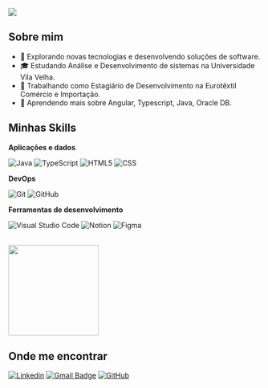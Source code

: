 ![](https://komarev.com/ghpvc/?username=jfrassi&color=006bed)

## Sobre mim

- 🤔 Explorando novas tecnologias e desenvolvendo soluções de software.
- 🎓 Estudando Análise e Desenvolvimento de sistemas na Universidade Vila Velha.
- 💼 Trabalhando como Estagiário de Desenvolvimento na Eurotêxtil Comércio e Importação.
- 🌱 Aprendendo mais sobre Angular, Typescript, Java, Oracle DB.

## Minhas Skills

**Aplicações e dados**

![Java](https://img.shields.io/badge/-Java-333333?style=for-the-badge&logo=Java&logoColor=007396)
![TypeScript](https://img.shields.io/badge/TypeScript-007ACC?style=for-the-badge&logo=typescript&logoColor=white)
![HTML5](https://img.shields.io/badge/-HTML5-333333?style=for-the-badge&logo=HTML5)
![CSS](https://img.shields.io/badge/-CSS-007ACC?style=for-the-badge=CSS3&logoColor=1572B6)

**DevOps**

![Git](https://img.shields.io/badge/-Git-FF5733?style=for-the-badge&logo=git)
![GitHub](https://img.shields.io/badge/-GitHub-333333?style=for-the-badge&logo=github)

**Ferramentas de desenvolvimento**

![Visual Studio Code](https://img.shields.io/badge/-Visual%20Studio%20Code-007ACC?style=for-the-badge&logo=visual-studio-code&logoColor=3333)
![Notion](https://img.shields.io/badge/-Notion-FFFFFF?style=for-the-badge&logo=notion&logoColor=black)
![Figma](https://img.shields.io/badge/-Figma-333333?style=for-the-badge&logo=figma&logoColor=993399)

<br/>

<a href="https://github.com/jfrassi" title="Perfil do João">
  <img height="180em" src="https://github-readme-stats.vercel.app/api?username=jfrassi&theme=dracula&show_icons=true" />
</a>

## Onde me encontrar

[![Linkedin](https://img.shields.io/badge/-joao-frassi-blue?style=for-the-badge-square&logo=Linkedin&logoColor=white&link=https://www.linkedin.com/in/joao-frassi/)](https://www.linkedin.com/in/joao-frassi/)
[![Gmail Badge](https://img.shields.io/badge/-joaofrassi.dev-006bed?style=for-the-badge-square&logo=Gmail&logoColor=white&link=mailto:joaofrassi.dev@gmail.com)](mailto:joaofrassi.dev@gmail.com)
[![GitHub](https://img.shields.io/github/followers/jfrassi?label=follow&style=social)](github.com/jfrassi)
